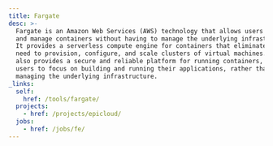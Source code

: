 ```yaml
---
title: Fargate
desc: >-
  Fargate is an Amazon Web Services (AWS) technology that allows users to deploy
  and manage containers without having to manage the underlying infrastructure.
  It provides a serverless compute engine for containers that eliminates the
  need to provision, configure, and scale clusters of virtual machines. Fargate
  also provides a secure and reliable platform for running containers, allowing
  users to focus on building and running their applications, rather than
  managing the underlying infrastructure.
_links:
  self:
    href: /tools/fargate/
  projects:
    - href: /projects/epicloud/
  jobs:
    - href: /jobs/fe/
---
```

